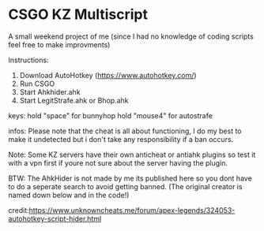 # CSGO KZ Multiscript
A small weekend project of me (since I had no knowledge of coding scripts feel free to make improvments)

Instructions:
1. Download AutoHotkey (https://www.autohotkey.com/)
2. Run CSGO
3. Start Ahkhider.ahk
4. Start LegitStrafe.ahk or Bhop.ahk

keys:
hold "space" for bunnyhop
hold "mouse4" for autostrafe

infos:
Please note that the cheat is all about functioning, I do my best to 
make it undetected but i don't take any responsibility if a ban occurs. 

Note: Some KZ servers have their own anticheat or antiahk plugins so
test it with a vpn first if youre not sure about the server having the plugin.

BTW: The AhkHider is not made by me its published here so you dont have to do a 
seperate search to avoid getting banned.
(The original creator is named down below and in the code!)

credit:https://www.unknowncheats.me/forum/apex-legends/324053-autohotkey-script-hider.html
